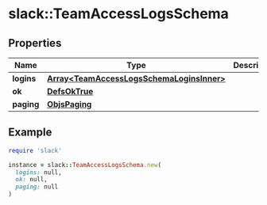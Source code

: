 # slack::TeamAccessLogsSchema

## Properties

| Name | Type | Description | Notes |
| ---- | ---- | ----------- | ----- |
| **logins** | [**Array&lt;TeamAccessLogsSchemaLoginsInner&gt;**](TeamAccessLogsSchemaLoginsInner.md) |  |  |
| **ok** | [**DefsOkTrue**](DefsOkTrue.md) |  |  |
| **paging** | [**ObjsPaging**](ObjsPaging.md) |  |  |

## Example

```ruby
require 'slack'

instance = slack::TeamAccessLogsSchema.new(
  logins: null,
  ok: null,
  paging: null
)
```

